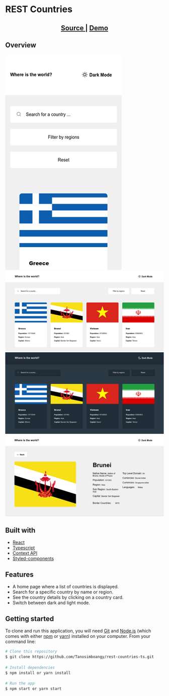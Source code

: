 # REST Countries

<div align="center">
  <h2>
    <a href="https://github.com/Tanosimboangy/rest-countries-ts">
      Source
    </a>
    <span> | </span>
    <a href="https://jacquit-rest-countries.netlify.app">
      Demo
    </a>
  </h2>
</div>

## Overview
![image](./src/Img/bg-rest-countries-light.png)
![image](./src/Img/rest-countries-bg.png)
![image](./src/Img/rest-countries-dark.png)
![image](./src/Img/detail-page-light.png)

## Built with

- [React](https://reactjs.org/docs/getting-started.html)
- [Typescript](https://www.typescriptlang.org/docs/)
- [Context API](https://reactjs.org/docs/context.html)
- [Styled-components](https://styled-components.com/)

## Features

- A home page where a list of countries is displayed.
- Search for a specific country by name or region.
- See the country details by clicking on a country card.
- Switch between dark and light mode.

## Getting started

To clone and run this application, you will need [Git](https://git-scm.com) and [Node.js](https://nodejs.org/en/download/) (which comes with either [npm](http://npmjs.com) or [yarn](https://yarnpkg.com/)) installed on your computer. From your command line:

```bash
# Clone this repository
$ git clone https://github.com/Tanosimboangy/rest-countries-ts.git

# Install dependencies
$ npm install or yarn install

# Run the app
$ npm start or yarn start
```
